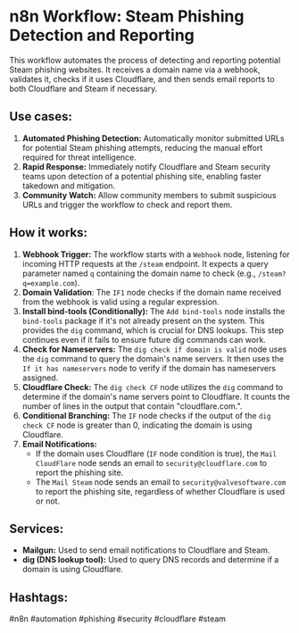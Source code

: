 # n8n Workflow: Steam Phishing Detection and Reporting

This workflow automates the process of detecting and reporting potential Steam phishing websites. It receives a domain name via a webhook, validates it, checks if it uses Cloudflare, and then sends email reports to both Cloudflare and Steam if necessary.

## Use cases:

1.  **Automated Phishing Detection:**  Automatically monitor submitted URLs for potential Steam phishing attempts, reducing the manual effort required for threat intelligence.
2.  **Rapid Response:**  Immediately notify Cloudflare and Steam security teams upon detection of a potential phishing site, enabling faster takedown and mitigation.
3.  **Community Watch:** Allow community members to submit suspicious URLs and trigger the workflow to check and report them.

## How it works:

1.  **Webhook Trigger:** The workflow starts with a `Webhook` node, listening for incoming HTTP requests at the `/steam` endpoint. It expects a query parameter named `q` containing the domain name to check (e.g., `/steam?q=example.com`).
2.  **Domain Validation**: The `IF1` node checks if the domain name received from the webhook is valid using a regular expression.
3.  **Install bind-tools (Conditionally):** The `Add bind-tools` node installs the `bind-tools` package if it's not already present on the system. This provides the `dig` command, which is crucial for DNS lookups. This step continues even if it fails to ensure future dig commands can work.
4.  **Check for Nameservers:** The `dig check if domain is valid` node uses the `dig` command to query the domain's name servers. It then uses the `If it has nameservers` node to verify if the domain has nameservers assigned.
5.  **Cloudflare Check:** The `dig check CF` node utilizes the `dig` command to determine if the domain's name servers point to Cloudflare. It counts the number of lines in the output that contain "cloudflare.com.".
6.  **Conditional Branching:** The `IF` node checks if the output of the `dig check CF` node is greater than 0, indicating the domain is using Cloudflare.
7.  **Email Notifications:**
    *   If the domain uses Cloudflare (`IF` node condition is true), the `Mail CloudFlare` node sends an email to `security@cloudflare.com` to report the phishing site.
    *   The `Mail Steam` node sends an email to `security@valvesoftware.com` to report the phishing site, regardless of whether Cloudflare is used or not.

## Services:

*   **Mailgun:**  Used to send email notifications to Cloudflare and Steam.
*   **dig (DNS lookup tool):** Used to query DNS records and determine if a domain is using Cloudflare.

## Hashtags:

#n8n #automation #phishing #security #cloudflare #steam
